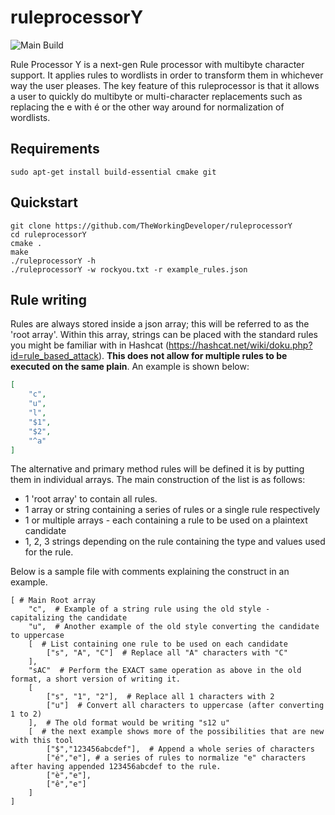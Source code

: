 # ruleprocessorY
![Main Build](https://github.com/TheWorkingDeveloper/ruleprocessorY/actions/workflows/cmake.yml/badge.svg)

Rule Processor Y is a next-gen Rule processor with multibyte character support. It applies rules to wordlists in order to transform them in whichever way the user pleases.
The key feature of this ruleprocessor is that it allows a user to quickly do multibyte or multi-character replacements such as replacing the e with é or the other way around for normalization of wordlists.

## Requirements
```
sudo apt-get install build-essential cmake git
```

## Quickstart
```
git clone https://github.com/TheWorkingDeveloper/ruleprocessorY
cd ruleprocessorY
cmake .
make
./ruleprocessorY -h
./ruleprocessorY -w rockyou.txt -r example_rules.json
```

## Rule writing
Rules are always stored inside a json array; this will be referred to as the 'root array'. Within this array, strings can be placed with the standard rules you might be familiar with in Hashcat (https://hashcat.net/wiki/doku.php?id=rule_based_attack). **This does not allow for multiple rules to be executed on the same plain**. An example is shown below:

```json
[
    "c",
    "u",
    "l",
    "$1",
    "$2",
    "^a"
]
```

The alternative and primary method rules will be defined it is by putting them in individual arrays. The main construction of the list is as follows:
- 1 'root array' to contain all rules.
- 1 array or string containing a series of rules or a single rule respectively
- 1 or multiple arrays - each containing a rule to be used on a plaintext candidate
- 1, 2, 3 strings depending on the rule containing the type and values used for the rule.

Below is a sample file with comments explaining the construct in an example.
```
[ # Main Root array
    "c",  # Example of a string rule using the old style - capitalizing the candidate
    "u",  # Another example of the old style converting the candidate to uppercase
    [  # List containing one rule to be used on each candidate
        ["s", "A", "C"]  # Replace all "A" characters with "C"
    ],
    "sAC"  # Perform the EXACT same operation as above in the old format, a short version of writing it.
    [
        ["s", "1", "2"],  # Replace all 1 characters with 2
        ["u"]  # Convert all characters to uppercase (after converting 1 to 2)
    ],  # The old format would be writing "s12 u"
    [  # the next example shows more of the possibilities that are new with this tool
        ["$","123456abcdef"],  # Append a whole series of characters
        ["é","e"], # a series of rules to normalize "e" characters after having appended 123456abcdef to the rule.
        ["è","e"],
        ["ê","e"]
    ]
]
```
